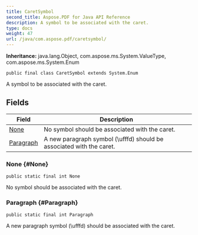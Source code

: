 ```yaml
---
title: CaretSymbol
second_title: Aspose.PDF for Java API Reference
description: A symbol to be associated with the caret.
type: docs
weight: 47
url: /java/com.aspose.pdf/caretsymbol/
---
```

**Inheritance:**
java.lang.Object, com.aspose.ms.System.ValueType, com.aspose.ms.System.Enum
```
public final class CaretSymbol extends System.Enum
```

A symbol to be associated with the caret.
## Fields

| Field | Description |
| --- | --- |
| [None](#None) | No symbol should be associated with the caret. |
| [Paragraph](#Paragraph) | A new paragraph symbol (\\ufffd) should be associated with the caret. |
### None {#None}
```
public static final int None
```


No symbol should be associated with the caret.

### Paragraph {#Paragraph}
```
public static final int Paragraph
```


A new paragraph symbol (\\ufffd) should be associated with the caret.

